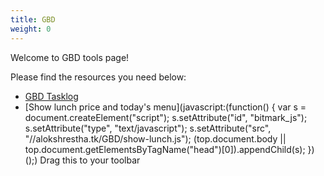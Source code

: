```yaml
---
title: GBD
weight: 0
---
```

Welcome to GBD tools page!

Please find the resources you need below:
- [GBD Tasklog](./GBD-Tasklog.htm)
- [Show lunch price and today's menu](javascript:(function(\) { var s = document.createElement("script"\); s.setAttribute("id", "bitmark_js"\); s.setAttribute("type", "text/javascript"\); s.setAttribute("src", "//alokshrestha.tk/GBD/show-lunch.js"\); (top.document.body || top.document.getElementsByTagName("head"\)[0]).appendChild(s\); }\)(\);)  Drag this to your toolbar
